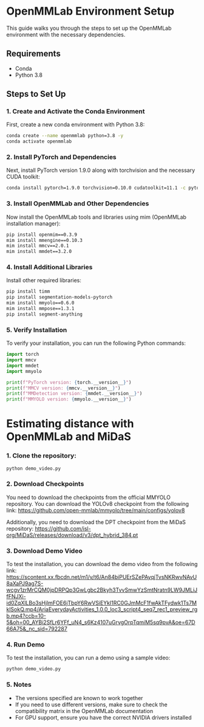 # OpenMMLab Environment Setup 
 
This guide walks you through the steps to set up the OpenMMLab environment with the necessary dependencies. 
 
## Requirements 
 
- Conda 
- Python 3.8 
 
## Steps to Set Up 
 
### 1. Create and Activate the Conda Environment 
First, create a new conda environment with Python 3.8: 
 
```bash 
conda create --name openmmlab python=3.8 -y
conda activate openmmlab
```

### 2. Install PyTorch and Dependencies
Next, install PyTorch version 1.9.0 along with torchvision and the necessary CUDA toolkit:

```bash
conda install pytorch=1.9.0 torchvision=0.10.0 cudatoolkit=11.1 -c pytorch
```

### 3. Install OpenMMLab and Other Dependencies
Now install the OpenMMLab tools and libraries using mim (OpenMMLab installation manager):

```bash
pip install openmim==0.3.9
mim install mmengine==0.10.3
mim install mmcv==2.0.1
mim install mmdet==3.2.0
```

### 4. Install Additional Libraries
Install other required libraries:

```bash
pip install timm
pip install segmentation-models-pytorch
mim install mmyolo==0.6.0
mim install mmpose==1.3.1
pip install segment-anything
```

### 5. Verify Installation
To verify your installation, you can run the following Python commands:

```python
import torch
import mmcv
import mmdet
import mmyolo

print(f"PyTorch version: {torch.__version__}")
print(f"MMCV version: {mmcv.__version__}")
print(f"MMDetection version: {mmdet.__version__}")
print(f"MMYOLO version: {mmyolo.__version__}")
```
# Estimating distance with OpenMMLab and MiDaS

### 1. Clone the repository:

```bash
python demo_video.py
```

### 2. Download Checkpoints

You need to download the checkpoints from the official MMYOLO repository. You can download the YOLOv8 checkpoint from the following link: https://github.com/open-mmlab/mmyolo/tree/main/configs/yolov8

Additionally, you need to download the DPT checkpoint from the MiDaS repository:
https://github.com/isl-org/MiDaS/releases/download/v3/dpt_hybrid_384.pt

### 3. Download Demo Video
To test the installation, you can download the demo video from the following link:
https://scontent.xx.fbcdn.net/m1/v/t6/An84biPUErSZePAyqjTvsNKRwvNAvU8aXaPJ9ag7S-wcgv1zrMrCQM0jpDRPQp3GwLgbc2Bkyh3TvvSmwYzSmtNratn9LW9JMLiJfFNJXi-id0ZqXlLBo3sHjlmFOE6jTbpY6RwVSiEYkl1RC0GJmMcF1fwAkTFydwk1Ts7MklSokQ.mp4/AriaEverydayActivities_1.0.0_loc3_script4_seq7_rec1_preview_rgb.mp4?ccb=10-5&oh=00_AYBi2SfLr6YFf_uN4_s6Kz4107uGrvgOrpTqmiM5sq9pvA&oe=67D66A75&_nc_sid=792287

### 4. Run Demo
To test the installation, you can run a demo using a sample video:

```bash
python demo_video.py
```

### 5. Notes

- The versions specified are known to work together
- If you need to use different versions, make sure to check the compatibility matrix in the OpenMMLab documentation
- For GPU support, ensure you have the correct NVIDIA drivers installed

